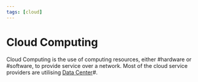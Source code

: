 ```yaml
---
tags: [cloud]
---
```


# Cloud Computing

Cloud Computing is the use of computing resources, either #hardware or
#software, to provide service over a network. Most of the cloud service
providers are utilising [Data Center](202210012205.md)#.
